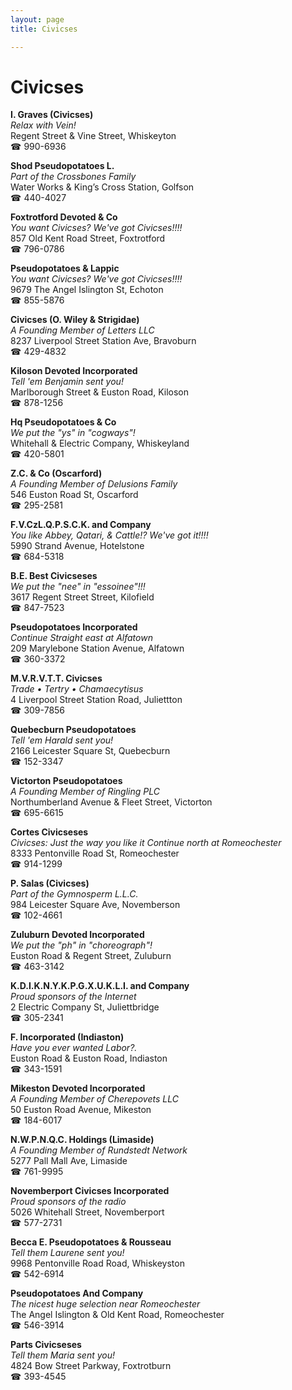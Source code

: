 ```yaml
---
layout: page 
title: Civicses

---
```



# Civicses


 **I. Graves (Civicses)**  
_Relax with Vein!_  
Regent Street & Vine Street, Whiskeyton  
☎ 990-6936

**Shod Pseudopotatoes L.**  
_Part of the Crossbones Family_  
Water Works & King’s Cross Station, Golfson  
☎ 440-4027

**Foxtrotford Devoted & Co**  
_You want Civicses? We've got Civicses!!!!_  
857 Old Kent Road Street, Foxtrotford  
☎ 796-0786

**Pseudopotatoes & Lappic**  
_You want Civicses? We've got Civicses!!!!_  
9679 The Angel Islington St, Echoton  
☎ 855-5876

**Civicses (O. Wiley & Strigidae)**  
_A Founding Member of Letters LLC_  
8237 Liverpool Street Station Ave, Bravoburn  
☎ 429-4832

**Kiloson Devoted Incorporated**  
_Tell 'em Benjamin sent you!_  
Marlborough Street & Euston Road, Kiloson  
☎ 878-1256

**Hq Pseudopotatoes & Co**  
_We put the "ys" in "cogways"!_  
Whitehall & Electric Company, Whiskeyland  
☎ 420-5801

**Z.C. & Co (Oscarford)**  
_A Founding Member of Delusions Family_  
546 Euston Road St, Oscarford  
☎ 295-2581

**F.V.CzL.Q.P.S.C.K. and Company**  
_You like Abbey, Qatari, & Cattle!? We've got it!!!!_  
5990 Strand Avenue, Hotelstone  
☎ 684-5318

**B.E. Best Civicseses**  
_We put the "nee" in "essoinee"!!!_  
3617 Regent Street Street, Kilofield  
☎ 847-7523

**Pseudopotatoes Incorporated**  
_Continue Straight east at Alfatown_  
209 Marylebone Station Avenue, Alfatown  
☎ 360-3372

**M.V.R.V.T.T. Civicses**  
_Trade • Tertry • Chamaecytisus_  
4 Liverpool Street Station Road, Juliettton  
☎ 309-7856

**Quebecburn Pseudopotatoes**  
_Tell 'em Harald sent you!_  
2166 Leicester Square St, Quebecburn  
☎ 152-3347

**Victorton Pseudopotatoes**  
_A Founding Member of Ringling PLC_  
Northumberland Avenue & Fleet Street, Victorton  
☎ 695-6615

**Cortes Civicseses**  
_Civicses: Just the way you like it 
Continue north at Romeochester_  
8333 Pentonville Road St, Romeochester  
☎ 914-1299

**P. Salas (Civicses)**  
_Part of the Gymnosperm L.L.C._  
984 Leicester Square Ave, Novemberson  
☎ 102-4661

**Zuluburn Devoted Incorporated**  
_We put the "ph" in "choreograph"!_  
Euston Road & Regent Street, Zuluburn  
☎ 463-3142

**K.D.I.K.N.Y.K.P.G.X.U.K.L.I. and Company**  
_Proud sponsors of the Internet_  
2 Electric Company St, Juliettbridge  
☎ 305-2341

**F. Incorporated (Indiaston)**  
_Have you ever wanted Labor?._  
Euston Road & Euston Road, Indiaston  
☎ 343-1591

**Mikeston Devoted Incorporated**  
_A Founding Member of Cherepovets LLC_  
50 Euston Road Avenue, Mikeston  
☎ 184-6017

**N.W.P.N.Q.C. Holdings (Limaside)**  
_A Founding Member of Rundstedt Network_  
5277 Pall Mall Ave, Limaside  
☎ 761-9995

**Novemberport Civicses Incorporated**  
_Proud sponsors of the radio_  
5026 Whitehall Street, Novemberport  
☎ 577-2731

**Becca E. Pseudopotatoes & Rousseau**  
_Tell them Laurene sent you!_  
9968 Pentonville Road Road, Whiskeyston  
☎ 542-6914

**Pseudopotatoes And Company**  
_The nicest huge selection near Romeochester_  
The Angel Islington & Old Kent Road, Romeochester  
☎ 546-3914

**Parts Civicseses**  
_Tell them Maria sent you!_  
4824 Bow Street Parkway, Foxtrotburn  
☎ 393-4545

